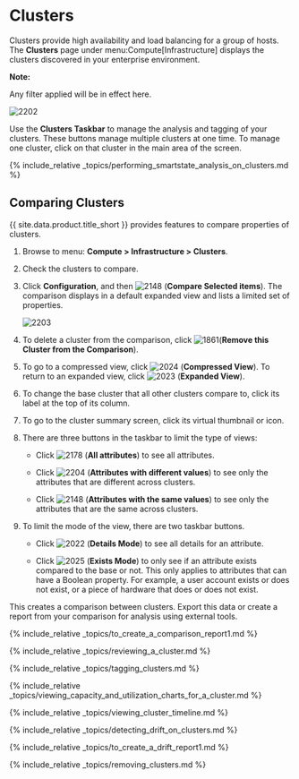 # Clusters

Clusters provide high availability and load balancing for a group of
hosts. The **Clusters** page under menu:Compute\[Infrastructure\]
displays the clusters discovered in your enterprise environment.

**Note:**

Any filter applied will be in effect here.

![2202](../images/2202.png)

Use the **Clusters Taskbar** to manage the analysis and tagging of your
clusters. These buttons manage multiple clusters at one time. To manage
one cluster, click on that cluster in the main area of the screen.

{% include_relative
_topics/performing_smartstate_analysis_on_clusters.md %}

## Comparing Clusters

{{ site.data.product.title_short }} provides features to compare properties of clusters.

1.  Browse to menu: **Compute > Infrastructure > Clusters**.

2.  Check the clusters to compare.

3.  Click **Configuration**, and then
    ![2148](../images/2148.png) (**Compare Selected items**). The
    comparison displays in a default expanded view and lists a limited
    set of properties.

    ![2203](../images/2203.png)

4.  To delete a cluster from the comparison, click
    ![1861](../images/1861.png)(**Remove this Cluster from the
    Comparison**).

5.  To go to a compressed view, click ![2024](../images/2024.png)
    (**Compressed View**). To return to an expanded view, click
    ![2023](../images/2023.png) (**Expanded View**).

6.  To change the base cluster that all other clusters compare to, click
    its label at the top of its column.

7.  To go to the cluster summary screen, click its virtual thumbnail or
    icon.

8.  There are three buttons in the taskbar to limit the type of views:

      - Click ![2178](../images/2178.png) (**All attributes**) to see all
        attributes.

      - Click ![2204](../images/2204.png) (**Attributes with different
        values**) to see only the attributes that are different across
        clusters.

      - Click ![2148](../images/2148.png) (**Attributes with the same
        values**) to see only the attributes that are the same across
        clusters.

9.  To limit the mode of the view, there are two taskbar buttons.

      - Click ![2022](../images/2022.png) (**Details Mode**) to see all
        details for an attribute.

      - Click ![2025](../images/2025.png) (**Exists Mode**) to only see if
        an attribute exists compared to the base or not. This only
        applies to attributes that can have a Boolean property. For
        example, a user account exists or does not exist, or a piece of
        hardware that does or does not exist.

This creates a comparison between clusters. Export this data or create a
report from your comparison for analysis using external tools.

{% include_relative _topics/to_create_a_comparison_report1.md %}

{% include_relative _topics/reviewing_a_cluster.md %}

{% include_relative _topics/tagging_clusters.md %}

{% include_relative
_topics/viewing_capacity_and_utilization_charts_for_a_cluster.md
%}

{% include_relative _topics/viewing_cluster_timeline.md %}

{% include_relative _topics/detecting_drift_on_clusters.md %}

{% include_relative _topics/to_create_a_drift_report1.md %}

{% include_relative _topics/removing_clusters.md %}
